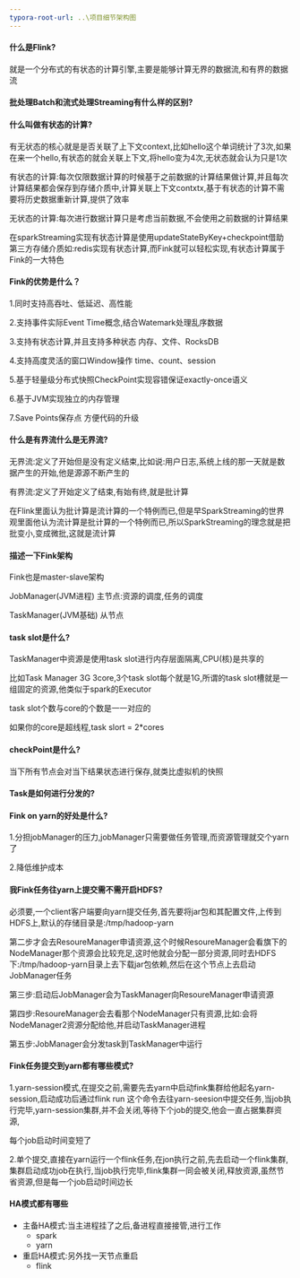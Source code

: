 ```yaml
---
typora-root-url: ..\项目细节架构图
---
```


#### 什么是Flink?

就是一个分布式的有状态的计算引擎,主要是能够计算无界的数据流,和有界的数据流

#### 批处理Batch和流式处理Streaming有什么样的区别?

#### 什么叫做有状态的计算?

有无状态的核心就是是否关联了上下文context,比如hello这个单词统计了3次,如果在来一个hello,有状态的就会关联上下文,将hello变为4次,无状态就会认为只是1次

有状态的计算:每次仅限数据计算的时候基于之前数据的计算结果做计算,并且每次计算结果都会保存到存储介质中,计算关联上下文contxtx,基于有状态的计算不需要将历史数据重新计算,提供了效率

无状态的计算:每次进行数据计算只是考虑当前数据,不会使用之前数据的计算结果

在sparkStreaming实现有状态计算是使用updateStateByKey+checkpoint借助第三方存储介质如:redis实现有状态计算,而Fink就可以轻松实现,有状态计算属于Fink的一大特色

#### Fink的优势是什么？

1.同时支持高吞吐、低延迟、高性能

2.支持事件实际Event Time概念,结合Watemark处理乱序数据

3.支持有状态计算,并且支持多种状态 内存、文件、RocksDB

4.支持高度灵活的窗口Window操作 time、count、session

5.基于轻量级分布式快照CheckPoint实现容错保证exactly-once语义

6.基于JVM实现独立的内存管理

7.Save Points保存点 方便代码的升级

#### 什么是有界流什么是无界流?

无界流:定义了开始但是没有定义结束,比如说:用户日志,系统上线的那一天就是数据产生的开始,他是源源不断产生的

有界流:定义了开始定义了结束,有始有终,就是批计算

在Flink里面认为批计算是流计算的一个特例而已,但是早SparkStreaming的世界观里面他认为流计算是批计算的一个特例而已,所以SparkStreaming的理念就是把批变小,变成微批,这就是流计算

#### 描述一下Fink架构

Fink也是master-slave架构

JobManager(JVM进程) 主节点:资源的调度,任务的调度

TaskManager(JVM基础) 从节点

#### task slot是什么?

TaskManager中资源是使用task slot进行内存层面隔离,CPU(核)是共享的

比如Task Manager 3G 3core,3个task slot每个就是1G,所谓的task slot槽就是一组固定的资源,他类似于spark的Executor

task slot个数与core的个数是一一对应的

如果你的core是超线程,task slort = 2*cores

#### checkPoint是什么?

当下所有节点会对当下结果状态进行保存,就类比虚拟机的快照 

#### Task是如何进行分发的?

#### Fink on yarn的好处是什么?

1.分担jobManager的压力,jobManager只需要做任务管理,而资源管理就交个yarn了

2.降低维护成本

#### 我Fink任务往yarn上提交需不需开启HDFS?

必须要,一个client客户端要向yarn提交任务,首先要将jar包和其配置文件,上传到HDFS上,默认的存储目录是:/tmp/hadoop-yarn

第二步才会去ResoureManager申请资源,这个时候ResoureManager会看旗下的NodeManager那个资源会比较充足,这时他就会分配一部分资源,同时去HDFS下:/tmp/hadoop-yarn目录上去下载jar包依赖,然后在这个节点上去启动JobManager任务

第三步:启动后JobManager会为TaskManager向ResoureManager申请资源

第四步:ResoureManager会去看那个NodeManager只有资源,比如:会将NodeManager2资源分配给他,并启动TaskManager进程

第五步:JobManager会分发task到TaskManager中运行

#### Fink任务提交到yarn都有哪些模式?

1.yarn-session模式,在提交之前,需要先去yarn中启动fink集群给他起名yarn-session,启动成功后通过flink run 这个命令去往yarn-seesion中提交任务,当job执行完毕,yarn-session集群,并不会关闭,等待下个job的提交,他会一直占据集群资源,

每个job启动时间变短了

2.单个提交,直接在yarn运行一个flink任务,在jon执行之前,先去启动一个flink集群,集群启动成功job在执行,当job执行完毕,flink集群一同会被关闭,释放资源,虽然节省资源,但是每一个job启动时间边长

#### HA模式都有哪些

- 主备HA模式:当主进程挂了之后,备进程直接接管,进行工作
  - spark
  - yarn
- 重启HA模式:另外找一天节点重启
  - flink
